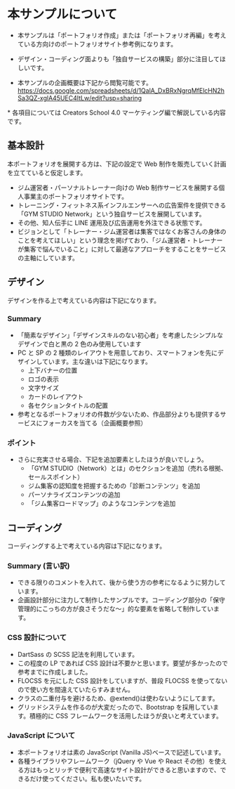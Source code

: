 <!-- Creators School 4.0 の講座用資料です。 -->

# 本サンプルについて

- 本サンプルは「ポートフォリオ作成」または「ポートフォリオ再編」を考えている方向けのポートフォリオサイト参考例になります。
- デザイン・コーディング面よりも「独自サービスの構築」部分に注目してほしいです。

- 本サンプルの企画概要は下記から閲覧可能です。
  https://docs.google.com/spreadsheets/d/1QalA_DxBRxNgrqMfElcHN2hSa3QZ-xglA45UEC4ItLw/edit?usp=sharing

\* 各項目については Creators School 4.0 マーケティング編で解説している内容です。

## 基本設計

本ポートフォリオを展開する方は、下記の設定で Web 制作を販売していく計画を立てていると仮定します。

- ジム運営者・パーソナルトレーナー向けの Web 制作サービスを展開する個人事業主のポートフォリオサイトです。
- トレーニング・フィットネス系インフルエンサーへの広告案件を提供できる「GYM STUDIO Network」という独自サービスを展開しています。
- その他、知人伝手に LINE 運用及び広告運用を外注できる状態です。
- ビジョンとして「トレーナー・ジム運営者は集客ではなくお客さんの身体のことを考えてほしい」という理念を掲げており、「ジム運営者・トレーナーが集客で悩んでいること」に対して最適なアプローチをすることをサービスの主軸にしています。

## デザイン

デザインを作る上で考えている内容は下記になります。

### Summary

- 「簡素なデザイン」「デザインスキルのない初心者」を考慮したシンプルなデザインで白と黒の 2 色のみ使用しています
- PC と SP の 2 種類のレイアウトを用意しており、スマートフォンを先にデザインしています。主な違いは下記になります。
  - 上下バナーの位置
  - ロゴの表示
  - 文字サイズ
  - カードのレイアウト
  - 各セクションタイトルの配置
- 参考となるポートフォリオの件数が少ないため、作品部分よりも提供するサービスにフォーカスを当てる（企画概要参照）

### ポイント

- さらに充実させる場合、下記を追加要素としたほうが良いでしょう。
  - 「GYM STUDIO（Network）とは」のセクションを追加（売れる根拠、セールスポイント）
  - ジム集客の認知度を把握するための「診断コンテンツ」を追加
  - パーソナライズコンテンツの追加
  - 「ジム集客ロードマップ」のようなコンテンツを追加

## コーディング

コーディングする上で考えている内容は下記になります。

### Summary (言い訳)

- できる限りのコメントを入れて、後から使う方の参考になるように努力しています。
- 企画設計部分に注力して制作したサンプルです。コーディング部分の「保守管理的にこっちの方が良さそうだな～」的な要素を省略して制作しています。

### CSS 設計について

- DartSass の SCSS 記法を利用しています。
- この程度の LP であれば CSS 設計は不要かと思います。要望が多かったので参考までに作成しました。
- FLOCSS を元にした CSS 設計をしていますが、普段 FLOCSS を使ってないので使い方を間違えていたらすみません。
- クラスの二重付与を避けるため、@extend()は使わないようにしてます。
- グリッドシステムを作るのが大変だったので、Bootstrap を採用しています。積極的に CSS フレームワークを活用したほうが良いと考えています。

### JavaScript について

- 本ポートフォリオは素の JavaScript (Vanilla JS)ベースで記述しています。
- 各種ライブラリやフレームワーク（jQuery や Vue や React その他）を使える方はもっとリッチで便利で高速なサイト設計ができると思いますので、できるだけ使ってください。私も使いたいです。

